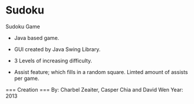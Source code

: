 Sudoku
======

Sudoku Game

- Java based game.
- GUI created by Java Swing Library.

- 3 Levels of increasing difficulty.
- Assist feature; which fills in a random square. Limted amount of assists per game.



=== Creation ===
By: Charbel Zeaiter, Casper Chia and David Wen
Year: 2013
